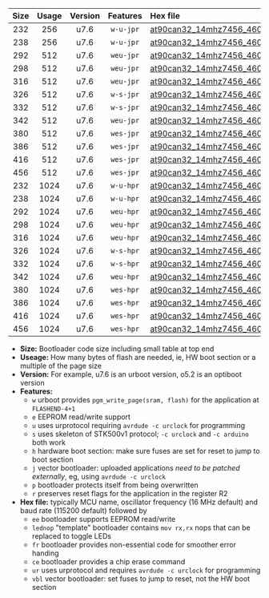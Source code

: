 |Size|Usage|Version|Features|Hex file|
|:-:|:-:|:-:|:-:|:--|
|232|256|u7.6|`w-u-jpr`|[at90can32_14mhz7456_460800bps_ur_vbl.hex](https://raw.githubusercontent.com/stefanrueger/urboot/main/at90can32_14mhz7456_460800bps_ur_vbl.hex)|
|238|256|u7.6|`w-u-jpr`|[at90can32_14mhz7456_460800bps_lednop_ur_vbl.hex](https://raw.githubusercontent.com/stefanrueger/urboot/main/at90can32_14mhz7456_460800bps_lednop_ur_vbl.hex)|
|292|512|u7.6|`weu-jpr`|[at90can32_14mhz7456_460800bps_ee_ur_vbl.hex](https://raw.githubusercontent.com/stefanrueger/urboot/main/at90can32_14mhz7456_460800bps_ee_ur_vbl.hex)|
|298|512|u7.6|`weu-jpr`|[at90can32_14mhz7456_460800bps_ee_lednop_ur_vbl.hex](https://raw.githubusercontent.com/stefanrueger/urboot/main/at90can32_14mhz7456_460800bps_ee_lednop_ur_vbl.hex)|
|316|512|u7.6|`weu-jpr`|[at90can32_14mhz7456_460800bps_ee_lednop_fr_ur_vbl.hex](https://raw.githubusercontent.com/stefanrueger/urboot/main/at90can32_14mhz7456_460800bps_ee_lednop_fr_ur_vbl.hex)|
|326|512|u7.6|`w-s-jpr`|[at90can32_14mhz7456_460800bps_vbl.hex](https://raw.githubusercontent.com/stefanrueger/urboot/main/at90can32_14mhz7456_460800bps_vbl.hex)|
|332|512|u7.6|`w-s-jpr`|[at90can32_14mhz7456_460800bps_lednop_vbl.hex](https://raw.githubusercontent.com/stefanrueger/urboot/main/at90can32_14mhz7456_460800bps_lednop_vbl.hex)|
|342|512|u7.6|`weu-jpr`|[at90can32_14mhz7456_460800bps_ee_lednop_fr_ce_ur_vbl.hex](https://raw.githubusercontent.com/stefanrueger/urboot/main/at90can32_14mhz7456_460800bps_ee_lednop_fr_ce_ur_vbl.hex)|
|380|512|u7.6|`wes-jpr`|[at90can32_14mhz7456_460800bps_ee_vbl.hex](https://raw.githubusercontent.com/stefanrueger/urboot/main/at90can32_14mhz7456_460800bps_ee_vbl.hex)|
|386|512|u7.6|`wes-jpr`|[at90can32_14mhz7456_460800bps_ee_lednop_vbl.hex](https://raw.githubusercontent.com/stefanrueger/urboot/main/at90can32_14mhz7456_460800bps_ee_lednop_vbl.hex)|
|416|512|u7.6|`wes-jpr`|[at90can32_14mhz7456_460800bps_ee_lednop_fr_vbl.hex](https://raw.githubusercontent.com/stefanrueger/urboot/main/at90can32_14mhz7456_460800bps_ee_lednop_fr_vbl.hex)|
|456|512|u7.6|`wes-jpr`|[at90can32_14mhz7456_460800bps_ee_lednop_fr_ce_vbl.hex](https://raw.githubusercontent.com/stefanrueger/urboot/main/at90can32_14mhz7456_460800bps_ee_lednop_fr_ce_vbl.hex)|
|232|1024|u7.6|`w-u-hpr`|[at90can32_14mhz7456_460800bps_ur.hex](https://raw.githubusercontent.com/stefanrueger/urboot/main/at90can32_14mhz7456_460800bps_ur.hex)|
|238|1024|u7.6|`w-u-hpr`|[at90can32_14mhz7456_460800bps_lednop_ur.hex](https://raw.githubusercontent.com/stefanrueger/urboot/main/at90can32_14mhz7456_460800bps_lednop_ur.hex)|
|292|1024|u7.6|`weu-hpr`|[at90can32_14mhz7456_460800bps_ee_ur.hex](https://raw.githubusercontent.com/stefanrueger/urboot/main/at90can32_14mhz7456_460800bps_ee_ur.hex)|
|298|1024|u7.6|`weu-hpr`|[at90can32_14mhz7456_460800bps_ee_lednop_ur.hex](https://raw.githubusercontent.com/stefanrueger/urboot/main/at90can32_14mhz7456_460800bps_ee_lednop_ur.hex)|
|316|1024|u7.6|`weu-hpr`|[at90can32_14mhz7456_460800bps_ee_lednop_fr_ur.hex](https://raw.githubusercontent.com/stefanrueger/urboot/main/at90can32_14mhz7456_460800bps_ee_lednop_fr_ur.hex)|
|326|1024|u7.6|`w-s-hpr`|[at90can32_14mhz7456_460800bps.hex](https://raw.githubusercontent.com/stefanrueger/urboot/main/at90can32_14mhz7456_460800bps.hex)|
|332|1024|u7.6|`w-s-hpr`|[at90can32_14mhz7456_460800bps_lednop.hex](https://raw.githubusercontent.com/stefanrueger/urboot/main/at90can32_14mhz7456_460800bps_lednop.hex)|
|342|1024|u7.6|`weu-hpr`|[at90can32_14mhz7456_460800bps_ee_lednop_fr_ce_ur.hex](https://raw.githubusercontent.com/stefanrueger/urboot/main/at90can32_14mhz7456_460800bps_ee_lednop_fr_ce_ur.hex)|
|380|1024|u7.6|`wes-hpr`|[at90can32_14mhz7456_460800bps_ee.hex](https://raw.githubusercontent.com/stefanrueger/urboot/main/at90can32_14mhz7456_460800bps_ee.hex)|
|386|1024|u7.6|`wes-hpr`|[at90can32_14mhz7456_460800bps_ee_lednop.hex](https://raw.githubusercontent.com/stefanrueger/urboot/main/at90can32_14mhz7456_460800bps_ee_lednop.hex)|
|416|1024|u7.6|`wes-hpr`|[at90can32_14mhz7456_460800bps_ee_lednop_fr.hex](https://raw.githubusercontent.com/stefanrueger/urboot/main/at90can32_14mhz7456_460800bps_ee_lednop_fr.hex)|
|456|1024|u7.6|`wes-hpr`|[at90can32_14mhz7456_460800bps_ee_lednop_fr_ce.hex](https://raw.githubusercontent.com/stefanrueger/urboot/main/at90can32_14mhz7456_460800bps_ee_lednop_fr_ce.hex)|

- **Size:** Bootloader code size including small table at top end
- **Useage:** How many bytes of flash are needed, ie, HW boot section or a multiple of the page size
- **Version:** For example, u7.6 is an urboot version, o5.2 is an optiboot version
- **Features:**
  + `w` urboot provides `pgm_write_page(sram, flash)` for the application at `FLASHEND-4+1`
  + `e` EEPROM read/write support
  + `u` uses urprotocol requiring `avrdude -c urclock` for programming
  + `s` uses skeleton of STK500v1 protocol; `-c urclock` and `-c arduino` both work
  + `h` hardware boot section: make sure fuses are set for reset to jump to boot section
  + `j` vector bootloader: uploaded applications *need to be patched externally*, eg, using `avrdude -c urclock`
  + `p` bootloader protects itself from being overwritten
  + `r` preserves reset flags for the application in the register R2
- **Hex file:** typically MCU name, oscillator frequency (16 MHz default) and baud rate (115200 default) followed by
  + `ee` bootloader supports EEPROM read/write
  + `lednop` "template" bootloader contains `mov rx,rx` nops that can be replaced to toggle LEDs
  + `fr` bootloader provides non-essential code for smoother error handing
  + `ce` bootloader provides a chip erase command
  + `ur` uses urprotocol and requires `avrdude -c urclock` for programming
  + `vbl` vector bootloader: set fuses to jump to reset, not the HW boot section
